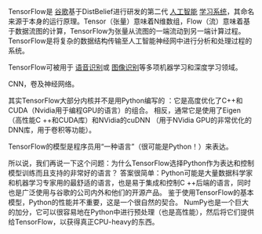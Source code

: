 TensorFlow是 [谷歌](https://baike.baidu.com/item/谷歌)基于DistBelief进行研发的第二代 [人工智能](https://baike.baidu.com/item/人工智能/9180) [学习系统](https://baike.baidu.com/item/学习系统)，其命名来源于本身的运行原理。Tensor（张量）意味着N维数组，Flow（流）意味着基于数据流图的计算，TensorFlow为张量从流图的一端流动到另一端计算过程。TensorFlow是将复杂的数据结构传输至人工智能神经网中进行分析和处理过程的系统。

TensorFlow可被用于 [语音识别](https://baike.baidu.com/item/语音识别)或 [图像识别](https://baike.baidu.com/item/图像识别)等多项机器学习和深度学习领域。

CNN，卷及神经网络。

其实TensorFlow大部分内核并不是用Python编写的 ：它是高度优化了C++和CUDA（Nvidia用于编程GPU的语言）的组合。 相反，通常它是使用了Eigen （高性能C ++和CUDA库）和NVidia的cuDNN （用于NVidia GPU的非常优化的DNN库，用于卷积等功能）。

TensorFlow的模型是程序员用“一种语言”（很可能是Python！）来表达。

所以说，我们再说一下这个问题：为什么TensorFlow选择Python作为表达和控制模型训练而且支持的非常好的语言？
答案很简单：Python可能是大量数据科学家和机器学习专家用的最舒适的语言，也是易于集成和控制C ++后端的语言，同时也是广泛使用与谷歌的公司内外和他们的开源产品。 鉴于使用TensorFlow的基本模型，Python的性能并不重要，这是一个很自然的契合。 NumPy也是一个巨大的加分，它可以很容易地在Python中进行预处理（也是高性能），然后将它们提供给TensorFlow，以获得真正CPU-heavy的东西。